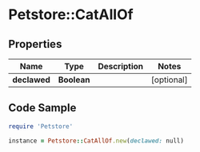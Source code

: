 # Petstore::CatAllOf

## Properties

Name | Type | Description | Notes
------------ | ------------- | ------------- | -------------
**declawed** | **Boolean** |  | [optional] 

## Code Sample

```ruby
require 'Petstore'

instance = Petstore::CatAllOf.new(declawed: null)
```


